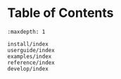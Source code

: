 # Table of Contents

```{toctree}
:maxdepth: 1

install/index
userguide/index
examples/index
reference/index
develop/index
```
